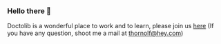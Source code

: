 ### Hello there 🐶

Doctolib is a wonderful place to work and to learn, please join us [here](https://refer.hellotrusty.io/UUUTLL1FU/jobs/616ef529eb2d307cad7b2266) (If you have any question, shoot me a mail at thornolf@hey.com)
<!--
**Thornolf/thornolf** is a ✨ _special_ ✨ repository because its `README.md` (this file) appears on your GitHub profile.

Here are some ideas to get you started:

- 🔭 I’m currently working on ...
- 🌱 I’m currently learning ...
- 👯 I’m looking to collaborate on ...
- 🤔 I’m looking for help with ...
- 💬 Ask me about ...
- 📫 How to reach me: ...
- 😄 Pronouns: ...
- ⚡ Fun fact: ...
-->
